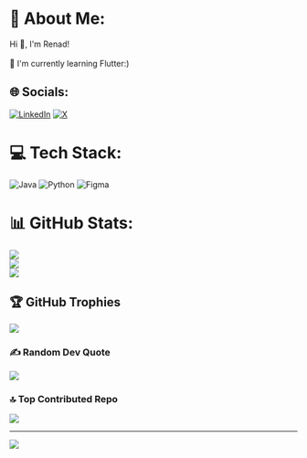 # 💫 About Me:
 Hi 👋, I'm Renad!<br><br>🌱 I'm currently learning Flutter:)<br>


## 🌐 Socials:
[![LinkedIn](https://img.shields.io/badge/LinkedIn-%230077B5.svg?logo=linkedin&logoColor=white)](https://www.linkedin.com/in/renad-elsafi-a38a61262/) [![X](https://img.shields.io/badge/X-black.svg?logo=X&logoColor=white)](https://x.com/reyyynad) 

# 💻 Tech Stack:
![Java](https://img.shields.io/badge/java-%23ED8B00.svg?style=for-the-badge&logo=openjdk&logoColor=white) ![Python](https://img.shields.io/badge/python-3670A0?style=for-the-badge&logo=python&logoColor=ffdd54) ![Figma](https://img.shields.io/badge/figma-%23F24E1E.svg?style=for-the-badge&logo=figma&logoColor=white)
# 📊 GitHub Stats:
![](https://github-readme-stats.vercel.app/api?username=Reyyynad&theme=tokyonight&hide_border=false&include_all_commits=false&count_private=false)<br/>
![](https://github-readme-streak-stats.herokuapp.com/?user=Reyyynad&theme=tokyonight&hide_border=false)<br/>
![](https://github-readme-stats.vercel.app/api/top-langs/?username=Reyyynad&theme=tokyonight&hide_border=false&include_all_commits=false&count_private=false&layout=compact)

## 🏆 GitHub Trophies
![](https://github-profile-trophy.vercel.app/?username=Reyyynad&theme=tokyonight&no-frame=false&no-bg=false&margin-w=4)

### ✍️ Random Dev Quote
![](https://quotes-github-readme.vercel.app/api?type=horizontal&theme=tokyonight)

### 🔝 Top Contributed Repo
![](https://github-contributor-stats.vercel.app/api?username=Reyyynad&limit=5&theme=tokyonight&combine_all_yearly_contributions=true)

---
[![](https://visitcount.itsvg.in/api?id=Reyyynad&icon=7&color=5)](https://visitcount.itsvg.in)

<!-- Proudly created with GPRM ( https://gprm.itsvg.in ) -->
